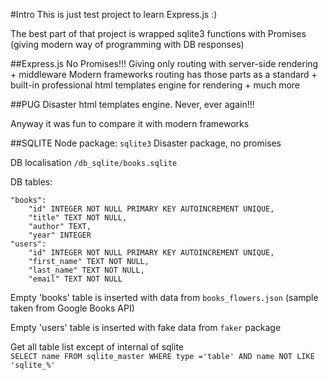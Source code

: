 #Intro
This is just test project to learn Express.js :)

The best part of that project is wrapped sqlite3 functions with Promises (giving modern way of programming with DB responses)

##Express.js
No Promises!!!
Giving only routing with server-side rendering + middleware
Modern frameworks routing has those parts as a standard + built-in professional html templates engine for rendering + much more

##PUG
Disaster html templates engine. Never, ever again!!!

Anyway it was fun to compare it with modern frameworks 

##SQLITE
Node package: `sqlite3`
Disaster package, no promises

DB localisation
`/db_sqlite/books.sqlite`

DB tables:
```
"books":
    "id" INTEGER NOT NULL PRIMARY KEY AUTOINCREMENT UNIQUE, 
    "title" TEXT NOT NULL, 
    "author" TEXT, 
    "year" INTEGER
"users":
    "id" INTEGER NOT NULL PRIMARY KEY AUTOINCREMENT UNIQUE, 
    "first_name" TEXT NOT NULL, 
    "last_name" TEXT NOT NULL, 
    "email" TEXT NOT NULL
```

Empty 'books' table is inserted with data from `books_flowers.json` (sample taken from Google Books API)

Empty 'users' table is inserted with fake data from `faker` package

Get all table list except of internal of sqlite<br/>
`SELECT name FROM sqlite_master WHERE type ='table' AND name NOT LIKE 'sqlite_%'`
